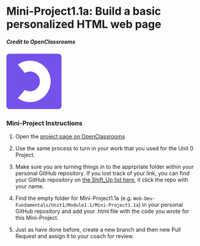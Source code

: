 # Mini-Project1.1a: Build a basic personalized HTML web page

##### Credit to OpenClassrooms
![Become](https://github.com/OCclassprojects/logo/blob/master/fav-icon.png?raw=true)

### Mini-Project Instructions

1. Open the [project page on OpenClassrooms](https://openclassrooms.com/en/courses/5265446-build-your-first-web-pages-with-html-and-css/6773861-get-some-practice-building-your-first-page-with-html-and-css)

1. Use the same process to turn in your work that you used for the Unit 0 Project.

1. Make sure you are turning things in to the apprpriate folder within your personal GitHub repository. If you lost track of your link, you can find your GitHub repository on [the Shift_Up list here](https://github.com/shift-up/), it click the repo with your name.

1. Find the empty folder for Mini-Project1.1a (e.g. `Web-Dev-Fundamentals/Unit1/Module1.1/Mini-Project1.1a`) in your personal GitHub repository and add your .html file with the code you wrote for this Mini-Project. 

1. Just as have done before, create a new branch and then new Pull Request and assign it to your coach for review.

